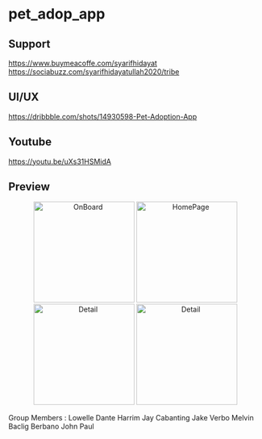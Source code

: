# pet_adop_app

## Support

https://www.buymeacoffe.com/syarifhidayat
https://sociabuzz.com/syarifhidayatullah2020/tribe

## UI/UX

https://dribbble.com/shots/14930598-Pet-Adoption-App

## Youtube

https://youtu.be/uXs31HSMidA

## Preview

<p align="middle">
<img src="assets/previews/onboard.png" alt="OnBoard" width="200">
<img src="assets/previews/home.png" alt="HomePage" width="200">
<img src="assets/previews/detail1.png" alt="Detail" width="200">
<img src="assets/previews/detail2.png" alt="Detail" width="200">
</p>


Group Members :
Lowelle Dante 
Harrim Jay Cabanting
Jake Verbo
Melvin Baclig
Berbano John Paul

